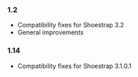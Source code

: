 ### 1.2

* Compatibility fixes for Shoestrap 3.2
* General improvements

### 1.14

* Compatibility fixes for Shoestrap 3.1.0.1